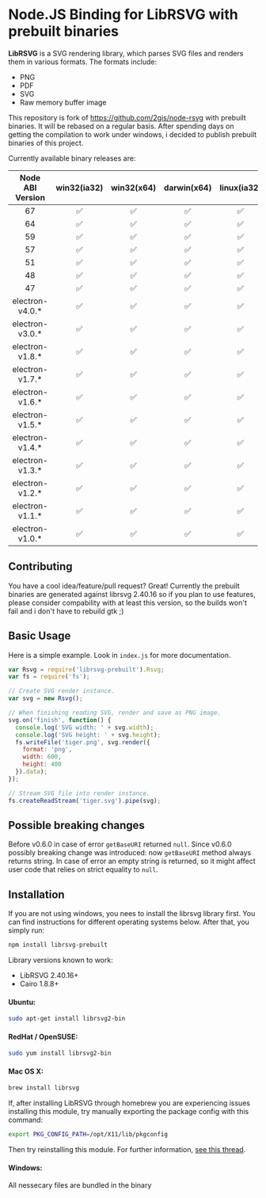 # Node.JS Binding for LibRSVG with prebuilt binaries

**LibRSVG** is a SVG rendering library, which parses SVG files and renders them in various formats. The formats include:

 *  PNG
 *  PDF
 *  SVG
 *  Raw memory buffer image

This repository is fork of https://github.com/2gis/node-rsvg with prebuilt binaries. It will be rebased on a regular basis.
After spending days on getting the compilation to work under windows, i decided to publish prebuilt binaries of this project.

Currently available binary releases are:

| Node ABI Version | win32(ia32) | win32(x64) | darwin(x64) | linux(ia32) | linux(x64) |
|:----------------:|:-----------:|:----------:|:-----------:|:-----------:|:----------:|
|67                |:white_check_mark:|:white_check_mark:|:white_check_mark:|:white_check_mark:|:white_check_mark:|
|64                |:white_check_mark:|:white_check_mark:|:white_check_mark:|:white_check_mark:|:white_check_mark:|
|59                |:white_check_mark:|:white_check_mark:|:white_check_mark:|:white_check_mark:|:white_check_mark:|
|57                |:white_check_mark:|:white_check_mark:|:white_check_mark:|:white_check_mark:|:white_check_mark:|
|51                |:white_check_mark:|:white_check_mark:|:white_check_mark:|:white_check_mark:|:white_check_mark:|
|48                |:white_check_mark:|:white_check_mark:|:white_check_mark:|:white_check_mark:|:white_check_mark:|
|47                |:white_check_mark:|:white_check_mark:|:white_check_mark:|:white_check_mark:|:white_check_mark:|
|electron-v4.0.*   |:white_check_mark:|:white_check_mark:|:white_check_mark:|:white_check_mark:|:white_check_mark:|
|electron-v3.0.*   |:white_check_mark:|:white_check_mark:|:white_check_mark:|:white_check_mark:|:white_check_mark:|
|electron-v1.8.*   |:white_check_mark:|:white_check_mark:|:white_check_mark:|:white_check_mark:|:white_check_mark:|
|electron-v1.7.*   |:white_check_mark:|:white_check_mark:|:white_check_mark:|:white_check_mark:|:white_check_mark:|
|electron-v1.6.*   |:white_check_mark:|:white_check_mark:|:white_check_mark:|:white_check_mark:|:white_check_mark:|
|electron-v1.5.*   |:white_check_mark:|:white_check_mark:|:white_check_mark:|:white_check_mark:|:white_check_mark:|
|electron-v1.4.*   |:white_check_mark:|:white_check_mark:|:white_check_mark:|:white_check_mark:|:white_check_mark:|
|electron-v1.3.*   |:white_check_mark:|:white_check_mark:|:white_check_mark:|:white_check_mark:|:white_check_mark:|
|electron-v1.2.*   |:white_check_mark:|:white_check_mark:|:white_check_mark:|:white_check_mark:|:white_check_mark:|
|electron-v1.1.*   |:white_check_mark:|:white_check_mark:|:white_check_mark:|:white_check_mark:|:white_check_mark:|
|electron-v1.0.*   |:white_check_mark:|:white_check_mark:|:white_check_mark:|:white_check_mark:|:white_check_mark:|

## Contributing

You have a cool idea/feature/pull request? Great!
Currently the prebuilt binaries are generated against librsvg 2.40.16 so if you plan to use features, please consider
compability with at least this version, so the builds won't fail and i don't have to rebuild gtk ;)

## Basic Usage

Here is a simple example. Look in `index.js` for more documentation.

```javascript
var Rsvg = require('librsvg-prebuilt').Rsvg;
var fs = require('fs');

// Create SVG render instance.
var svg = new Rsvg();

// When finishing reading SVG, render and save as PNG image.
svg.on('finish', function() {
  console.log('SVG width: ' + svg.width);
  console.log('SVG height: ' + svg.height);
  fs.writeFile('tiger.png', svg.render({
    format: 'png',
    width: 600,
    height: 400
  }).data);
});

// Stream SVG file into render instance.
fs.createReadStream('tiger.svg').pipe(svg);
```

## Possible breaking changes

Before v0.6.0 in case of error `getBaseURI` returned `null`.
Since v0.6.0 possibly breaking change was introduced: now `getBaseURI` method always returns string. In case of error an empty string is returned, so it might affect user code that relies on strict equality to `null`. 

## Installation

If you are not using windows, you nees to install the librsvg library first. You can find instructions for different operating systems below. After that, you simply run:

```bash
npm install librsvg-prebuilt
```

Library versions known to work:

 *  LibRSVG 2.40.16+
 *  Cairo 1.8.8+

#### Ubuntu:

```bash
sudo apt-get install librsvg2-bin
```

#### RedHat / OpenSUSE:

```bash
sudo yum install librsvg2-bin
```

#### Mac OS X:

```bash
brew install librsvg
```

If, after installing LibRSVG through homebrew you are experiencing issues installing this module, try manually exporting the package config with this command:

```bash
export PKG_CONFIG_PATH=/opt/X11/lib/pkgconfig
```

Then try reinstalling this module. For further information, [see this thread](https://github.com/Homebrew/homebrew/issues/14123).

#### Windows:

All nessecary files are bundled in the binary

